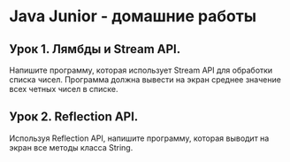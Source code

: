 # Java Junior - домашние работы


## Урок 1. Лямбды и Stream API.

Напишите программу, которая использует Stream API для обработки списка чисел. Программа должна вывести на экран среднее значение всех четных чисел в списке.



## Урок 2. Reflection API.

Используя Reflection API, напишите программу, которая выводит на экран все методы класса String.